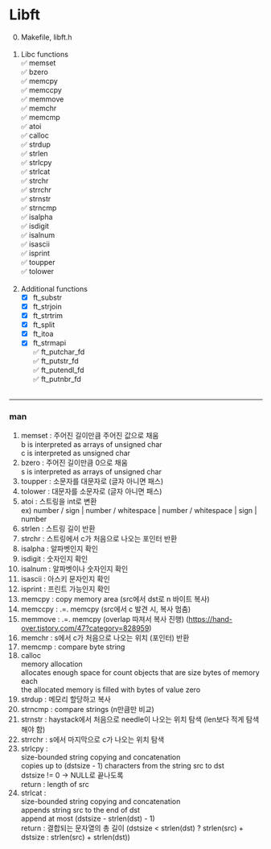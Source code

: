 # Libft
0. Makefile, libft.h</br></br>
1. Libc functions</br>
      ✅ memset</br>
      ✅ bzero</br>
      ✅ memcpy</br>
      ✅ memccpy</br>
      ✅ memmove</br>
      ✅ memchr</br>
      ✅ memcmp</br>
      ✅ atoi</br>
      ✅ calloc</br>
      ✅ strdup</br>
      ✅ strlen</br>
      ✅ strlcpy</br>
      ✅ strlcat</br>
      ✅ strchr</br>
      ✅ strrchr</br>
      ✅ strnstr</br>
      ✅ strncmp</br>
      ✅ isalpha</br>
      ✅ isdigit</br>
      ✅ isalnum</br>
      ✅ isascii</br>
      ✅ isprint</br>
      ✅ toupper</br>
      ✅ tolower
      </br></br>
2. Additional functions</br>
      - [x] ft_substr
      - [x] ft_strjoin
      - [x] ft_strtrim
      - [x] ft_split
      - [x] ft_itoa
      - [x] ft_strmapi</br>
      ✅ ft_putchar_fd</br>
      ✅ ft_putstr_fd</br>
      ✅ ft_putendl_fd</br>
      ✅ ft_putnbr_fd
</br></br>
---
### man
1. memset : 주어진 길이만큼 주어진 값으로 채움
</br>b is interpreted as arrays of unsigned char
</br>c is interpreted as unsigned char
2. bzero : 주어진 길이만큼 0으로 채움
</br>s is interpreted as arrays of unsigned char
3. toupper : 소문자를 대문자로 (글자 아니면 패스)
4. tolower : 대문자를 소문자로 (글자 아니면 패스)
5. atoi : 스트링을 int로 변환
</br>ex) number / sign | number / whitespace | number / whitespace | sign | number
6. strlen : 스트링 길이 반환
7. strchr : 스트링에서 c가 처음으로 나오는 포인터 반환
8. isalpha : 알파벳인지 확인
9. isdigit : 숫자인지 확인
10. isalnum : 알파벳이나 숫자인지 확인
11. isascii : 아스키 문자인지 확인
12. isprint : 프린트 가능인지 확인
13. memcpy : copy memory area (src에서 dst로 n 바이트 복사)
14. memccpy : .=. memcpy (src에서 c 발견 시, 복사 멈춤)
15. memmove : .=. memcpy (overlap 따져서 복사 진행) (https://hand-over.tistory.com/47?category=828959)
16. memchr : s에서 c가 처음으로 나오는 위치 (포인터) 반환
17. memcmp : compare byte string
18. calloc
</br>memory allocation
</br>allocates enough space for count objects that are size bytes of memory each
</br>the allocated memory is filled with bytes of value zero
19. strdup : 메모리 할당하고 복사
20. strncmp : compare strings (n만큼만 비교)
21. strnstr : haystack에서 처음으로 needle이 나오는 위치 탐색 (len보다 적게 탐색해야 함) 
22. strrchr : s에서 마지막으로 c가 나오는 위치 탐색
23. strlcpy : 
</br>size-bounded string copying and concatenation
</br>copies up to (dstsize - 1) characters from the string src to dst
</br>dstsize != 0 -> NULL로 끝나도록
</br>return : length of src
24. strlcat : 
</br>size-bounded string copying and concatenation
</br>appends string src to the end of dst
</br>append at most (dstsize - strlen(dst) - 1)
</br>return : 결합되는 문자열의 총 길이 (dstsize < strlen(dst) ? strlen(src) + dstsize : strlen(src) + strlen(dst))
